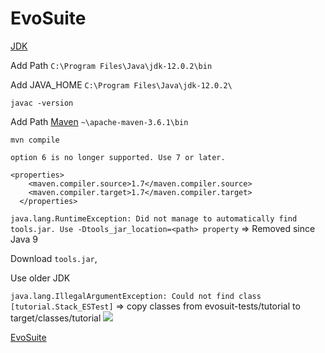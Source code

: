 # EvoSuite

[JDK](https://www.oracle.com/technetwork/java/javase/downloads/index.html)

Add Path `C:\Program Files\Java\jdk-12.0.2\bin`

Add JAVA_HOME `C:\Program Files\Java\jdk-12.0.2\`

`javac -version`

Add Path [Maven](https://maven.apache.org/) `~\apache-maven-3.6.1\bin`

`mvn compile`

`option 6 is no longer supported. Use 7 or later.`

```
<properties>
    <maven.compiler.source>1.7</maven.compiler.source>
    <maven.compiler.target>1.7</maven.compiler.target>
  </properties>
```

`java.lang.RuntimeException: Did not manage to automatically find tools.jar. Use -Dtools_jar_location=<path> property` => Removed since Java 9

Download `tools.jar`, 

Use older JDK

`java.lang.IllegalArgumentException: Could not find class [tutorial.Stack_ESTest]` => copy classes from evosuit-tests/tutorial  to target/classes/tutorial ![](https://snag.gy/Lvh3UT.jpg)

[EvoSuite](http://www.evosuite.org/documentation/tutorial-part-1/)

